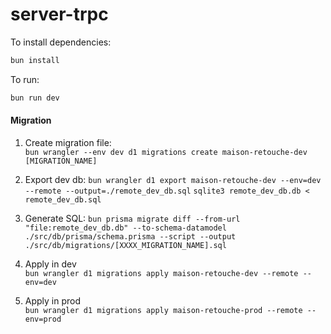 # server-trpc

To install dependencies:

```bash
bun install
```

To run:

```bash
bun run dev
```

#### Migration

1. Create migration file:  
   `bun wrangler --env dev d1 migrations create maison-retouche-dev [MIGRATION_NAME]`

2. Export dev db:
   `bun wrangler d1 export maison-retouche-dev --env=dev --remote --output=./remote_dev_db.sql`
   `sqlite3 remote_dev_db.db < remote_dev_db.sql`

3. Generate SQL:
   `bun prisma migrate diff --from-url "file:remote_dev_db.db" --to-schema-datamodel ./src/db/prisma/schema.prisma --script --output ./src/db/migrations/[XXXX_MIGRATION_NAME].sql`

4. Apply in dev  
   `bun wrangler d1 migrations apply maison-retouche-dev --remote --env=dev`

5. Apply in prod  
   `bun wrangler d1 migrations apply maison-retouche-prod --remote --env=prod`
